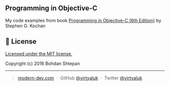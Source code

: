 ## Programming in Objective-C

My code examples from book [Programming in Objective-C (6th Edition)](https://www.amazon.com/Programming-Objective-C-6th-Developers-Library/dp/0321967607) by Stephen G. Kochan

## :green_book: License

[Licensed under the MIT license.](https://github.com/virtyaluk/programming-in-objective-c/blob/master/LICENSE)

Copyright (c) 2016 Bohdan Shtepan

---

> [modern-dev.com](http://modern-dev.com) &nbsp;&middot;&nbsp;
> GitHub [@virtyaluk](https://github.com/virtyaluk) &nbsp;&middot;&nbsp;
> Twitter [@virtyaluk](https://twitter.com/virtyaluk)
